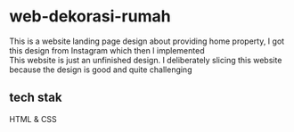 # web-dekorasi-rumah
This is a website landing page design about providing home property, I got this design from Instagram which then I implemented  
This website is just an unfinished design. I deliberately slicing this website because the design is good and quite challenging 
## tech stak 
HTML & CSS

